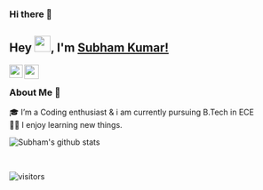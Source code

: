 ### Hi there 👋

<!--
**Subham965/Subham965** is a ✨ _special_ ✨ repository because its `README.md` (this file) appears on your GitHub profile.

Here are some ideas to get you started:

- 🔭 I’m currently working on ...
- 🌱 I’m currently learning ...
- 👯 I’m looking to collaborate on ...
- 🤔 I’m looking for help with ...
- 💬 Ask me about ...
- 📫 How to reach me: ...
- 😄 Pronouns: ...
- ⚡ Fun fact: ...
-->
## Hey <img src="https://github.com/TheDudeThatCode/TheDudeThatCode/blob/master/Assets/Hi.gif" width="29px">, I'm [Subham Kumar!](https://github.com/Subham965) 

<a href="https://www.linkedin.com/in/subham-kumar-899591217/">
  <img align="left" width="24px" src="https://cdn.jsdelivr.net/npm/simple-icons@v3/icons/linkedin.svg"  />
</a>
<a href="mailto:subham.choudhary965@gmail.com">
  <img align="left" width="26px" src="https://cdn.jsdelivr.net/npm/simple-icons@v3/icons/gmail.svg" />
</a>
<br />

### About Me 🚀
🎓 I’m a Coding enthusiast & i am currently pursuing B.Tech in  ECE </br>
👨‍💻 I enjoy learning new things. </br>

![Subham's github stats](https://github-readme-stats.vercel.app/api?username=subham965&show_icons=true)

<br>

![visitors](https://visitor-badge.laobi.icu/badge?page_id=subham965.Subham965)

